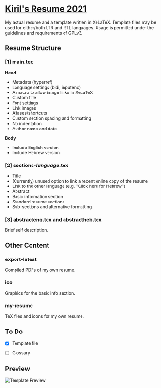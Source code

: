 # [Kiril's Resume 2021](https://github.com/kiril-u/kiril-resume-2021)

My actual resume and a template written in XeLaTeX. Template files may be used for either/both LTR and RTL languages. Usage is permitted under the guidelines and requirements of GPLv3.

## Resume Structure

### [1] main.tex

**Head**

- Metadata (hyperref)
- Language settings (bidi, inputenc)
- A macro to allow image links in XeLaTeX
- Custom title
- Font settings
- Link images
- Aliases/shortcuts
- Custom section spacing and formatting
- No indentation
- Author name and date

**Body**

- Include English version
- Include Hebrew version

### [2] sections-*language*.tex

- Title
- (Currently) unused option to link a recent online copy of the resume
- Link to the other language (e.g. "Click here for Hebrew")
- Abstract
- Basic information section
- Standard resume sections
- Sub-sections and alternative formatting

### [3] abstracteng.tex and abstractheb.tex

Brief self description.

## Other Content

### export-latest

Compiled PDFs of my own resume.

### ico

Graphics for the basic info section.

### my-resume

TeX files and icons for my own resume.

## To Do

- [X] Template file

- [ ] Glossary

## Preview

![Template Preview](https://github.com/kiril-u/kiril-resume-2021/blob/main/ico/template-preview.png?raw=true)

